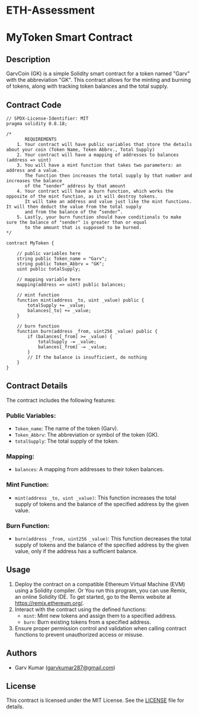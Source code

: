 # ETH-Assessment
# MyToken Smart Contract

## Description
GarvCoin (GK) is a simple Solidity smart contract for a token named "Garv" with the abbreviation "GK". This contract allows for the minting and burning of tokens, along with tracking token balances and the total supply.

## Contract Code

```solidity
// SPDX-License-Identifier: MIT
pragma solidity 0.8.18;

/*
       REQUIREMENTS
    1. Your contract will have public variables that store the details about your coin (Token Name, Token Abbrv., Total Supply)
    2. Your contract will have a mapping of addresses to balances (address => uint)
    3. You will have a mint function that takes two parameters: an address and a value. 
       The function then increases the total supply by that number and increases the balance 
       of the “sender” address by that amount
    4. Your contract will have a burn function, which works the opposite of the mint function, as it will destroy tokens. 
       It will take an address and value just like the mint functions. It will then deduct the value from the total supply 
       and from the balance of the “sender”.
    5. Lastly, your burn function should have conditionals to make sure the balance of "sender" is greater than or equal 
       to the amount that is supposed to be burned.
*/

contract MyToken {

    // public variables here
    string public Token_name = "Garv";
    string public Token_Abbrv = "GK";
    uint public totalSupply;

    // mapping variable here
    mapping(address => uint) public balances;

    // mint function
    function mint(address _to, uint _value) public {
        totalSupply += _value;
        balances[_to] += _value;
    }

    // burn function
    function burn(address _from, uint256 _value) public {
        if (balances[_from] >= _value) {
            totalSupply -= _value;
            balances[_from] -= _value;
        }
        // If the balance is insufficient, do nothing
    }
}
```
## Contract Details

The contract includes the following features:

### Public Variables:

- `Token_name`: The name of the token (Garv).
- `Token_Abbrv`: The abbreviation or symbol of the token (GK).
- `totalSupply`: The total supply of the token.

### Mapping:

- `balances`: A mapping from addresses to their token balances.

### Mint Function:

- `mint(address _to, uint _value)`: This function increases the total supply of tokens and the balance of the specified address by the given value.

### Burn Function:

- `burn(address _from, uint256 _value)`: This function decreases the total supply of tokens and the balance of the specified address by the given value, only if the address has a sufficient balance.

## Usage
1. Deploy the contract on a compatible Ethereum Virtual Machine (EVM) using a Solidity compiler. Or
You run this program, you can use Remix, an online Solidity IDE. To get started, go to the Remix website at https://remix.ethereum.org/.
3. Interact with the contract using the defined functions:
   - `mint`: Mint new tokens and assign them to a specified address.
   - `burn`: Burn existing tokens from a specified address.
4. Ensure proper permission control and validation when calling contract functions to prevent unauthorized access or misuse.

## Authors

- Garv Kumar (garvkumar287@gmail.com)

## License
This contract is licensed under the MIT License. See the [LICENSE](LICENSE.md) file for details.
